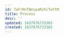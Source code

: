 ```yaml
---
id: 7aFrHnTNespaRzhlTwftM
title: Process
desc: ''
updated: 1637876733365
created: 1637876733365
---
```


